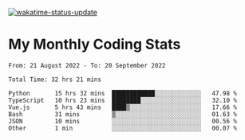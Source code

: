 [![wakatime-status-update](https://github.com/noopurphalak/noopurphalak/workflows/wakatime-status-update/badge.svg)](https://github.com/noopurphalak/noopurphalak/actions/workflows/main.yml)

# My Monthly Coding Stats

<!--START_SECTION:waka-->

```text
From: 21 August 2022 - To: 20 September 2022

Total Time: 32 hrs 21 mins

Python       15 hrs 32 mins  ████████████░░░░░░░░░░░░░   47.98 %
TypeScript   10 hrs 23 mins  ████████░░░░░░░░░░░░░░░░░   32.10 %
Vue.js       5 hrs 43 mins   ████▒░░░░░░░░░░░░░░░░░░░░   17.66 %
Bash         31 mins         ▒░░░░░░░░░░░░░░░░░░░░░░░░   01.63 %
JSON         10 mins         ░░░░░░░░░░░░░░░░░░░░░░░░░   00.56 %
Other        1 min           ░░░░░░░░░░░░░░░░░░░░░░░░░   00.07 %
```

<!--END_SECTION:waka-->
